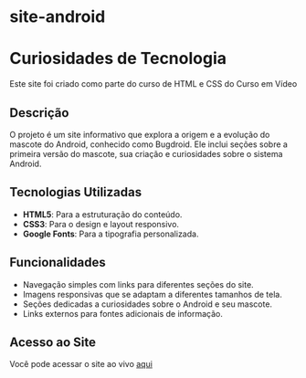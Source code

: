# site-android

# Curiosidades de Tecnologia
Este site foi criado como parte do curso de HTML e CSS do Curso em Vídeo


## Descrição

O projeto é um site informativo que explora a origem e a evolução do mascote do Android, conhecido como Bugdroid. Ele inclui seções sobre a primeira versão do mascote, sua criação e curiosidades sobre o sistema Android.

## Tecnologias Utilizadas

- **HTML5**: Para a estruturação do conteúdo.
- **CSS3**: Para o design e layout responsivo.
- **Google Fonts**: Para a tipografia personalizada.

## Funcionalidades

- Navegação simples com links para diferentes seções do site.
- Imagens responsivas que se adaptam a diferentes tamanhos de tela.
- Seções dedicadas a curiosidades sobre o Android e seu mascote.
- Links externos para fontes adicionais de informação.

## Acesso ao Site

Você pode acessar o site ao vivo [aqui](https://emilyneres.github.io/site-android/)


 
